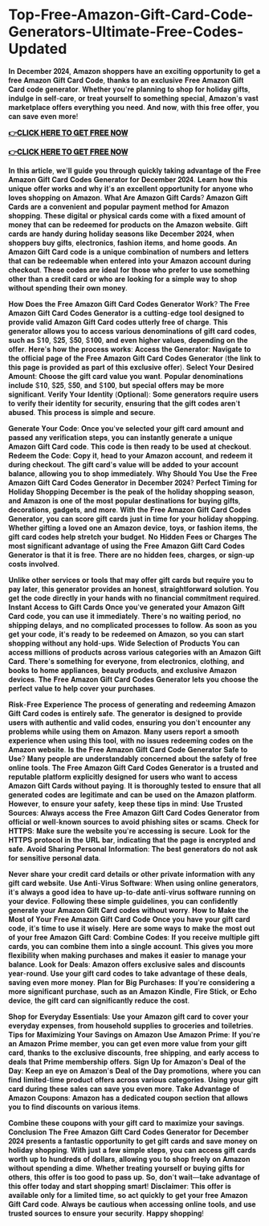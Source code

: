 # Top-Free-Amazon-Gift-Card-Code-Generators-Ultimate-Free-Codes-Updated

𝐈𝐧 𝐃𝐞𝐜𝐞𝐦𝐛𝐞𝐫 𝟐𝟎𝟐𝟒, 𝐀𝐦𝐚𝐳𝐨𝐧 𝐬𝐡𝐨𝐩𝐩𝐞𝐫𝐬 𝐡𝐚𝐯𝐞 𝐚𝐧 𝐞𝐱𝐜𝐢𝐭𝐢𝐧𝐠 𝐨𝐩𝐩𝐨𝐫𝐭𝐮𝐧𝐢𝐭𝐲 𝐭𝐨 𝐠𝐞𝐭 𝐚 𝐟𝐫𝐞𝐞 𝐀𝐦𝐚𝐳𝐨𝐧 𝐆𝐢𝐟𝐭 𝐂𝐚𝐫𝐝 𝐂𝐨𝐝𝐞, 𝐭𝐡𝐚𝐧𝐤𝐬 𝐭𝐨 𝐚𝐧 𝐞𝐱𝐜𝐥𝐮𝐬𝐢𝐯𝐞 𝐅𝐫𝐞𝐞 𝐀𝐦𝐚𝐳𝐨𝐧 𝐆𝐢𝐟𝐭 𝐂𝐚𝐫𝐝 𝐜𝐨𝐝𝐞 𝐠𝐞𝐧𝐞𝐫𝐚𝐭𝐨𝐫. 𝐖𝐡𝐞𝐭𝐡𝐞𝐫 𝐲𝐨𝐮'𝐫𝐞 𝐩𝐥𝐚𝐧𝐧𝐢𝐧𝐠 𝐭𝐨 𝐬𝐡𝐨𝐩 𝐟𝐨𝐫 𝐡𝐨𝐥𝐢𝐝𝐚𝐲 𝐠𝐢𝐟𝐭𝐬, 𝐢𝐧𝐝𝐮𝐥𝐠𝐞 𝐢𝐧 𝐬𝐞𝐥𝐟-𝐜𝐚𝐫𝐞, 𝐨𝐫 𝐭𝐫𝐞𝐚𝐭 𝐲𝐨𝐮𝐫𝐬𝐞𝐥𝐟 𝐭𝐨 𝐬𝐨𝐦𝐞𝐭𝐡𝐢𝐧𝐠 𝐬𝐩𝐞𝐜𝐢𝐚𝐥, 𝐀𝐦𝐚𝐳𝐨𝐧'𝐬 𝐯𝐚𝐬𝐭 𝐦𝐚𝐫𝐤𝐞𝐭𝐩𝐥𝐚𝐜𝐞 𝐨𝐟𝐟𝐞𝐫𝐬 𝐞𝐯𝐞𝐫𝐲𝐭𝐡𝐢𝐧𝐠 𝐲𝐨𝐮 𝐧𝐞𝐞𝐝. 𝐀𝐧𝐝 𝐧𝐨𝐰, 𝐰𝐢𝐭𝐡 𝐭𝐡𝐢𝐬 𝐟𝐫𝐞𝐞 𝐨𝐟𝐟𝐞𝐫, 𝐲𝐨𝐮 𝐜𝐚𝐧 𝐬𝐚𝐯𝐞 𝐞𝐯𝐞𝐧 𝐦𝐨𝐫𝐞!



**[👉𝐂𝐋𝐈𝐂𝐊 𝐇𝐄𝐑𝐄 𝐓𝐎 𝐆𝐄𝐓 𝐅𝐑𝐄𝐄 𝐍𝐎𝐖](https://usaofferzon.com/amazongiftcard)**

**[👉𝐂𝐋𝐈𝐂𝐊 𝐇𝐄𝐑𝐄 𝐓𝐎 𝐆𝐄𝐓 𝐅𝐑𝐄𝐄 𝐍𝐎𝐖](https://usaofferzon.com/giftcard)**

𝐈𝐧 𝐭𝐡𝐢𝐬 𝐚𝐫𝐭𝐢𝐜𝐥𝐞, 𝐰𝐞'𝐥𝐥 𝐠𝐮𝐢𝐝𝐞 𝐲𝐨𝐮 𝐭𝐡𝐫𝐨𝐮𝐠𝐡 𝐪𝐮𝐢𝐜𝐤𝐥𝐲 𝐭𝐚𝐤𝐢𝐧𝐠 𝐚𝐝𝐯𝐚𝐧𝐭𝐚𝐠𝐞 𝐨𝐟 𝐭𝐡𝐞 𝐅𝐫𝐞𝐞 𝐀𝐦𝐚𝐳𝐨𝐧 𝐆𝐢𝐟𝐭 𝐂𝐚𝐫𝐝 𝐂𝐨𝐝𝐞𝐬 𝐆𝐞𝐧𝐞𝐫𝐚𝐭𝐨𝐫 𝐟𝐨𝐫 𝐃𝐞𝐜𝐞𝐦𝐛𝐞𝐫 𝟐𝟎𝟐𝟒. 𝐋𝐞𝐚𝐫𝐧 𝐡𝐨𝐰 𝐭𝐡𝐢𝐬 𝐮𝐧𝐢𝐪𝐮𝐞 𝐨𝐟𝐟𝐞𝐫 𝐰𝐨𝐫𝐤𝐬 𝐚𝐧𝐝 𝐰𝐡𝐲 𝐢𝐭'𝐬 𝐚𝐧 𝐞𝐱𝐜𝐞𝐥𝐥𝐞𝐧𝐭 𝐨𝐩𝐩𝐨𝐫𝐭𝐮𝐧𝐢𝐭𝐲 𝐟𝐨𝐫 𝐚𝐧𝐲𝐨𝐧𝐞 𝐰𝐡𝐨 𝐥𝐨𝐯𝐞𝐬 𝐬𝐡𝐨𝐩𝐩𝐢𝐧𝐠 𝐨𝐧 𝐀𝐦𝐚𝐳𝐨𝐧. 𝐖𝐡𝐚𝐭 𝐀𝐫𝐞 𝐀𝐦𝐚𝐳𝐨𝐧 𝐆𝐢𝐟𝐭 𝐂𝐚𝐫𝐝𝐬? 𝐀𝐦𝐚𝐳𝐨𝐧 𝐆𝐢𝐟𝐭 𝐂𝐚𝐫𝐝𝐬 𝐚𝐫𝐞 𝐚 𝐜𝐨𝐧𝐯𝐞𝐧𝐢𝐞𝐧𝐭 𝐚𝐧𝐝 𝐩𝐨𝐩𝐮𝐥𝐚𝐫 𝐩𝐚𝐲𝐦𝐞𝐧𝐭 𝐦𝐞𝐭𝐡𝐨𝐝 𝐟𝐨𝐫 𝐀𝐦𝐚𝐳𝐨𝐧 𝐬𝐡𝐨𝐩𝐩𝐢𝐧𝐠. 𝐓𝐡𝐞𝐬𝐞 𝐝𝐢𝐠𝐢𝐭𝐚𝐥 𝐨𝐫 𝐩𝐡𝐲𝐬𝐢𝐜𝐚𝐥 𝐜𝐚𝐫𝐝𝐬 𝐜𝐨𝐦𝐞 𝐰𝐢𝐭𝐡 𝐚 𝐟𝐢𝐱𝐞𝐝 𝐚𝐦𝐨𝐮𝐧𝐭 𝐨𝐟 𝐦𝐨𝐧𝐞𝐲 𝐭𝐡𝐚𝐭 𝐜𝐚𝐧 𝐛𝐞 𝐫𝐞𝐝𝐞𝐞𝐦𝐞𝐝 𝐟𝐨𝐫 𝐩𝐫𝐨𝐝𝐮𝐜𝐭𝐬 𝐨𝐧 𝐭𝐡𝐞 𝐀𝐦𝐚𝐳𝐨𝐧 𝐰𝐞𝐛𝐬𝐢𝐭𝐞. 𝐆𝐢𝐟𝐭 𝐜𝐚𝐫𝐝𝐬 𝐚𝐫𝐞 𝐡𝐚𝐧𝐝𝐲 𝐝𝐮𝐫𝐢𝐧𝐠 𝐡𝐨𝐥𝐢𝐝𝐚𝐲 𝐬𝐞𝐚𝐬𝐨𝐧𝐬 𝐥𝐢𝐤𝐞 𝐃𝐞𝐜𝐞𝐦𝐛𝐞𝐫 𝟐𝟎𝟐𝟒, 𝐰𝐡𝐞𝐧 𝐬𝐡𝐨𝐩𝐩𝐞𝐫𝐬 𝐛𝐮𝐲 𝐠𝐢𝐟𝐭𝐬, 𝐞𝐥𝐞𝐜𝐭𝐫𝐨𝐧𝐢𝐜𝐬, 𝐟𝐚𝐬𝐡𝐢𝐨𝐧 𝐢𝐭𝐞𝐦𝐬, 𝐚𝐧𝐝 𝐡𝐨𝐦𝐞 𝐠𝐨𝐨𝐝𝐬. 𝐀𝐧 𝐀𝐦𝐚𝐳𝐨𝐧 𝐆𝐢𝐟𝐭 𝐂𝐚𝐫𝐝 𝐜𝐨𝐝𝐞 𝐢𝐬 𝐚 𝐮𝐧𝐢𝐪𝐮𝐞 𝐜𝐨𝐦𝐛𝐢𝐧𝐚𝐭𝐢𝐨𝐧 𝐨𝐟 𝐧𝐮𝐦𝐛𝐞𝐫𝐬 𝐚𝐧𝐝 𝐥𝐞𝐭𝐭𝐞𝐫𝐬 𝐭𝐡𝐚𝐭 𝐜𝐚𝐧 𝐛𝐞 𝐫𝐞𝐝𝐞𝐞𝐦𝐚𝐛𝐥𝐞 𝐰𝐡𝐞𝐧 𝐞𝐧𝐭𝐞𝐫𝐞𝐝 𝐢𝐧𝐭𝐨 𝐲𝐨𝐮𝐫 𝐀𝐦𝐚𝐳𝐨𝐧 𝐚𝐜𝐜𝐨𝐮𝐧𝐭 𝐝𝐮𝐫𝐢𝐧𝐠 𝐜𝐡𝐞𝐜𝐤𝐨𝐮𝐭. 𝐓𝐡𝐞𝐬𝐞 𝐜𝐨𝐝𝐞𝐬 𝐚𝐫𝐞 𝐢𝐝𝐞𝐚𝐥 𝐟𝐨𝐫 𝐭𝐡𝐨𝐬𝐞 𝐰𝐡𝐨 𝐩𝐫𝐞𝐟𝐞𝐫 𝐭𝐨 𝐮𝐬𝐞 𝐬𝐨𝐦𝐞𝐭𝐡𝐢𝐧𝐠 𝐨𝐭𝐡𝐞𝐫 𝐭𝐡𝐚𝐧 𝐚 𝐜𝐫𝐞𝐝𝐢𝐭 𝐜𝐚𝐫𝐝 𝐨𝐫 𝐰𝐡𝐨 𝐚𝐫𝐞 𝐥𝐨𝐨𝐤𝐢𝐧𝐠 𝐟𝐨𝐫 𝐚 𝐬𝐢𝐦𝐩𝐥𝐞 𝐰𝐚𝐲 𝐭𝐨 𝐬𝐡𝐨𝐩 𝐰𝐢𝐭𝐡𝐨𝐮𝐭 𝐬𝐩𝐞𝐧𝐝𝐢𝐧𝐠 𝐭𝐡𝐞𝐢𝐫 𝐨𝐰𝐧 𝐦𝐨𝐧𝐞𝐲.

𝐇𝐨𝐰 𝐃𝐨𝐞𝐬 𝐭𝐡𝐞 𝐅𝐫𝐞𝐞 𝐀𝐦𝐚𝐳𝐨𝐧 𝐆𝐢𝐟𝐭 𝐂𝐚𝐫𝐝 𝐂𝐨𝐝𝐞𝐬 𝐆𝐞𝐧𝐞𝐫𝐚𝐭𝐨𝐫 𝐖𝐨𝐫𝐤? 𝐓𝐡𝐞 𝐅𝐫𝐞𝐞 𝐀𝐦𝐚𝐳𝐨𝐧 𝐆𝐢𝐟𝐭 𝐂𝐚𝐫𝐝 𝐂𝐨𝐝𝐞𝐬 𝐆𝐞𝐧𝐞𝐫𝐚𝐭𝐨𝐫 𝐢𝐬 𝐚 𝐜𝐮𝐭𝐭𝐢𝐧𝐠-𝐞𝐝𝐠𝐞 𝐭𝐨𝐨𝐥 𝐝𝐞𝐬𝐢𝐠𝐧𝐞𝐝 𝐭𝐨 𝐩𝐫𝐨𝐯𝐢𝐝𝐞 𝐯𝐚𝐥𝐢𝐝 𝐀𝐦𝐚𝐳𝐨𝐧 𝐆𝐢𝐟𝐭 𝐂𝐚𝐫𝐝 𝐜𝐨𝐝𝐞𝐬 𝐮𝐭𝐭𝐞𝐫𝐥𝐲 𝐟𝐫𝐞𝐞 𝐨𝐟 𝐜𝐡𝐚𝐫𝐠𝐞. 𝐓𝐡𝐢𝐬 𝐠𝐞𝐧𝐞𝐫𝐚𝐭𝐨𝐫 𝐚𝐥𝐥𝐨𝐰𝐬 𝐲𝐨𝐮 𝐭𝐨 𝐚𝐜𝐜𝐞𝐬𝐬 𝐯𝐚𝐫𝐢𝐨𝐮𝐬 𝐝𝐞𝐧𝐨𝐦𝐢𝐧𝐚𝐭𝐢𝐨𝐧𝐬 𝐨𝐟 𝐠𝐢𝐟𝐭 𝐜𝐚𝐫𝐝 𝐜𝐨𝐝𝐞𝐬, 𝐬𝐮𝐜𝐡 𝐚𝐬 $𝟏𝟎, $𝟐𝟓, $𝟓𝟎, $𝟏𝟎𝟎, 𝐚𝐧𝐝 𝐞𝐯𝐞𝐧 𝐡𝐢𝐠𝐡𝐞𝐫 𝐯𝐚𝐥𝐮𝐞𝐬, 𝐝𝐞𝐩𝐞𝐧𝐝𝐢𝐧𝐠 𝐨𝐧 𝐭𝐡𝐞 𝐨𝐟𝐟𝐞𝐫. 𝐇𝐞𝐫𝐞'𝐬 𝐡𝐨𝐰 𝐭𝐡𝐞 𝐩𝐫𝐨𝐜𝐞𝐬𝐬 𝐰𝐨𝐫𝐤𝐬: 𝐀𝐜𝐜𝐞𝐬𝐬 𝐭𝐡𝐞 𝐆𝐞𝐧𝐞𝐫𝐚𝐭𝐨𝐫: 𝐍𝐚𝐯𝐢𝐠𝐚𝐭𝐞 𝐭𝐨 𝐭𝐡𝐞 𝐨𝐟𝐟𝐢𝐜𝐢𝐚𝐥 𝐩𝐚𝐠𝐞 𝐨𝐟 𝐭𝐡𝐞 𝐅𝐫𝐞𝐞 𝐀𝐦𝐚𝐳𝐨𝐧 𝐆𝐢𝐟𝐭 𝐂𝐚𝐫𝐝 𝐂𝐨𝐝𝐞𝐬 𝐆𝐞𝐧𝐞𝐫𝐚𝐭𝐨𝐫 (𝐭𝐡𝐞 𝐥𝐢𝐧𝐤 𝐭𝐨 𝐭𝐡𝐢𝐬 𝐩𝐚𝐠𝐞 𝐢𝐬 𝐩𝐫𝐨𝐯𝐢𝐝𝐞𝐝 𝐚𝐬 𝐩𝐚𝐫𝐭 𝐨𝐟 𝐭𝐡𝐢𝐬 𝐞𝐱𝐜𝐥𝐮𝐬𝐢𝐯𝐞 𝐨𝐟𝐟𝐞𝐫). 𝐒𝐞𝐥𝐞𝐜𝐭 𝐘𝐨𝐮𝐫 𝐃𝐞𝐬𝐢𝐫𝐞𝐝 𝐀𝐦𝐨𝐮𝐧𝐭: 𝐂𝐡𝐨𝐨𝐬𝐞 𝐭𝐡𝐞 𝐠𝐢𝐟𝐭 𝐜𝐚𝐫𝐝 𝐯𝐚𝐥𝐮𝐞 𝐲𝐨𝐮 𝐰𝐚𝐧𝐭. 𝐏𝐨𝐩𝐮𝐥𝐚𝐫 𝐝𝐞𝐧𝐨𝐦𝐢𝐧𝐚𝐭𝐢𝐨𝐧𝐬 𝐢𝐧𝐜𝐥𝐮𝐝𝐞 $𝟏𝟎, $𝟐𝟓, $𝟓𝟎, 𝐚𝐧𝐝 $𝟏𝟎𝟎, 𝐛𝐮𝐭 𝐬𝐩𝐞𝐜𝐢𝐚𝐥 𝐨𝐟𝐟𝐞𝐫𝐬 𝐦𝐚𝐲 𝐛𝐞 𝐦𝐨𝐫𝐞 𝐬𝐢𝐠𝐧𝐢𝐟𝐢𝐜𝐚𝐧𝐭. 𝐕𝐞𝐫𝐢𝐟𝐲 𝐘𝐨𝐮𝐫 𝐈𝐝𝐞𝐧𝐭𝐢𝐭𝐲 (𝐎𝐩𝐭𝐢𝐨𝐧𝐚𝐥): 𝐒𝐨𝐦𝐞 𝐠𝐞𝐧𝐞𝐫𝐚𝐭𝐨𝐫𝐬 𝐫𝐞𝐪𝐮𝐢𝐫𝐞 𝐮𝐬𝐞𝐫𝐬 𝐭𝐨 𝐯𝐞𝐫𝐢𝐟𝐲 𝐭𝐡𝐞𝐢𝐫 𝐢𝐝𝐞𝐧𝐭𝐢𝐭𝐲 𝐟𝐨𝐫 𝐬𝐞𝐜𝐮𝐫𝐢𝐭𝐲, 𝐞𝐧𝐬𝐮𝐫𝐢𝐧𝐠 𝐭𝐡𝐚𝐭 𝐭𝐡𝐞 𝐠𝐢𝐟𝐭 𝐜𝐨𝐝𝐞𝐬 𝐚𝐫𝐞𝐧'𝐭 𝐚𝐛𝐮𝐬𝐞𝐝. 𝐓𝐡𝐢𝐬 𝐩𝐫𝐨𝐜𝐞𝐬𝐬 𝐢𝐬 𝐬𝐢𝐦𝐩𝐥𝐞 𝐚𝐧𝐝 𝐬𝐞𝐜𝐮𝐫𝐞.

𝐆𝐞𝐧𝐞𝐫𝐚𝐭𝐞 𝐘𝐨𝐮𝐫 𝐂𝐨𝐝𝐞: 𝐎𝐧𝐜𝐞 𝐲𝐨𝐮'𝐯𝐞 𝐬𝐞𝐥𝐞𝐜𝐭𝐞𝐝 𝐲𝐨𝐮𝐫 𝐠𝐢𝐟𝐭 𝐜𝐚𝐫𝐝 𝐚𝐦𝐨𝐮𝐧𝐭 𝐚𝐧𝐝 𝐩𝐚𝐬𝐬𝐞𝐝 𝐚𝐧𝐲 𝐯𝐞𝐫𝐢𝐟𝐢𝐜𝐚𝐭𝐢𝐨𝐧 𝐬𝐭𝐞𝐩𝐬, 𝐲𝐨𝐮 𝐜𝐚𝐧 𝐢𝐧𝐬𝐭𝐚𝐧𝐭𝐥𝐲 𝐠𝐞𝐧𝐞𝐫𝐚𝐭𝐞 𝐚 𝐮𝐧𝐢𝐪𝐮𝐞 𝐀𝐦𝐚𝐳𝐨𝐧 𝐆𝐢𝐟𝐭 𝐂𝐚𝐫𝐝 𝐜𝐨𝐝𝐞. 𝐓𝐡𝐢𝐬 𝐜𝐨𝐝𝐞 𝐢𝐬 𝐭𝐡𝐞𝐧 𝐫𝐞𝐚𝐝𝐲 𝐭𝐨 𝐛𝐞 𝐮𝐬𝐞𝐝 𝐚𝐭 𝐜𝐡𝐞𝐜𝐤𝐨𝐮𝐭. 𝐑𝐞𝐝𝐞𝐞𝐦 𝐭𝐡𝐞 𝐂𝐨𝐝𝐞: 𝐂𝐨𝐩𝐲 𝐢𝐭, 𝐡𝐞𝐚𝐝 𝐭𝐨 𝐲𝐨𝐮𝐫 𝐀𝐦𝐚𝐳𝐨𝐧 𝐚𝐜𝐜𝐨𝐮𝐧𝐭, 𝐚𝐧𝐝 𝐫𝐞𝐝𝐞𝐞𝐦 𝐢𝐭 𝐝𝐮𝐫𝐢𝐧𝐠 𝐜𝐡𝐞𝐜𝐤𝐨𝐮𝐭. 𝐓𝐡𝐞 𝐠𝐢𝐟𝐭 𝐜𝐚𝐫𝐝'𝐬 𝐯𝐚𝐥𝐮𝐞 𝐰𝐢𝐥𝐥 𝐛𝐞 𝐚𝐝𝐝𝐞𝐝 𝐭𝐨 𝐲𝐨𝐮𝐫 𝐚𝐜𝐜𝐨𝐮𝐧𝐭 𝐛𝐚𝐥𝐚𝐧𝐜𝐞, 𝐚𝐥𝐥𝐨𝐰𝐢𝐧𝐠 𝐲𝐨𝐮 𝐭𝐨 𝐬𝐡𝐨𝐩 𝐢𝐦𝐦𝐞𝐝𝐢𝐚𝐭𝐞𝐥𝐲. 𝐖𝐡𝐲 𝐒𝐡𝐨𝐮𝐥𝐝 𝐘𝐨𝐮 𝐔𝐬𝐞 𝐭𝐡𝐞 𝐅𝐫𝐞𝐞 𝐀𝐦𝐚𝐳𝐨𝐧 𝐆𝐢𝐟𝐭 𝐂𝐚𝐫𝐝 𝐂𝐨𝐝𝐞𝐬 𝐆𝐞𝐧𝐞𝐫𝐚𝐭𝐨𝐫 𝐢𝐧 𝐃𝐞𝐜𝐞𝐦𝐛𝐞𝐫 𝟐𝟎𝟐𝟒? 𝐏𝐞𝐫𝐟𝐞𝐜𝐭 𝐓𝐢𝐦𝐢𝐧𝐠 𝐟𝐨𝐫 𝐇𝐨𝐥𝐢𝐝𝐚𝐲 𝐒𝐡𝐨𝐩𝐩𝐢𝐧𝐠 𝐃𝐞𝐜𝐞𝐦𝐛𝐞𝐫 𝐢𝐬 𝐭𝐡𝐞 𝐩𝐞𝐚𝐤 𝐨𝐟 𝐭𝐡𝐞 𝐡𝐨𝐥𝐢𝐝𝐚𝐲 𝐬𝐡𝐨𝐩𝐩𝐢𝐧𝐠 𝐬𝐞𝐚𝐬𝐨𝐧, 𝐚𝐧𝐝 𝐀𝐦𝐚𝐳𝐨𝐧 𝐢𝐬 𝐨𝐧𝐞 𝐨𝐟 𝐭𝐡𝐞 𝐦𝐨𝐬𝐭 𝐩𝐨𝐩𝐮𝐥𝐚𝐫 𝐝𝐞𝐬𝐭𝐢𝐧𝐚𝐭𝐢𝐨𝐧𝐬 𝐟𝐨𝐫 𝐛𝐮𝐲𝐢𝐧𝐠 𝐠𝐢𝐟𝐭𝐬, 𝐝𝐞𝐜𝐨𝐫𝐚𝐭𝐢𝐨𝐧𝐬, 𝐠𝐚𝐝𝐠𝐞𝐭𝐬, 𝐚𝐧𝐝 𝐦𝐨𝐫𝐞. 𝐖𝐢𝐭𝐡 𝐭𝐡𝐞 𝐅𝐫𝐞𝐞 𝐀𝐦𝐚𝐳𝐨𝐧 𝐆𝐢𝐟𝐭 𝐂𝐚𝐫𝐝 𝐂𝐨𝐝𝐞𝐬 𝐆𝐞𝐧𝐞𝐫𝐚𝐭𝐨𝐫, 𝐲𝐨𝐮 𝐜𝐚𝐧 𝐬𝐜𝐨𝐫𝐞 𝐠𝐢𝐟𝐭 𝐜𝐚𝐫𝐝𝐬 𝐣𝐮𝐬𝐭 𝐢𝐧 𝐭𝐢𝐦𝐞 𝐟𝐨𝐫 𝐲𝐨𝐮𝐫 𝐡𝐨𝐥𝐢𝐝𝐚𝐲 𝐬𝐡𝐨𝐩𝐩𝐢𝐧𝐠. 𝐖𝐡𝐞𝐭𝐡𝐞𝐫 𝐠𝐢𝐟𝐭𝐢𝐧𝐠 𝐚 𝐥𝐨𝐯𝐞𝐝 𝐨𝐧𝐞 𝐚𝐧 𝐀𝐦𝐚𝐳𝐨𝐧 𝐝𝐞𝐯𝐢𝐜𝐞, 𝐭𝐨𝐲𝐬, 𝐨𝐫 𝐟𝐚𝐬𝐡𝐢𝐨𝐧 𝐢𝐭𝐞𝐦𝐬, 𝐭𝐡𝐞 𝐠𝐢𝐟𝐭 𝐜𝐚𝐫𝐝 𝐜𝐨𝐝𝐞𝐬 𝐡𝐞𝐥𝐩 𝐬𝐭𝐫𝐞𝐭𝐜𝐡 𝐲𝐨𝐮𝐫 𝐛𝐮𝐝𝐠𝐞𝐭. 𝐍𝐨 𝐇𝐢𝐝𝐝𝐞𝐧 𝐅𝐞𝐞𝐬 𝐨𝐫 𝐂𝐡𝐚𝐫𝐠𝐞𝐬 𝐓𝐡𝐞 𝐦𝐨𝐬𝐭 𝐬𝐢𝐠𝐧𝐢𝐟𝐢𝐜𝐚𝐧𝐭 𝐚𝐝𝐯𝐚𝐧𝐭𝐚𝐠𝐞 𝐨𝐟 𝐮𝐬𝐢𝐧𝐠 𝐭𝐡𝐞 𝐅𝐫𝐞𝐞 𝐀𝐦𝐚𝐳𝐨𝐧 𝐆𝐢𝐟𝐭 𝐂𝐚𝐫𝐝 𝐂𝐨𝐝𝐞𝐬 𝐆𝐞𝐧𝐞𝐫𝐚𝐭𝐨𝐫 𝐢𝐬 𝐭𝐡𝐚𝐭 𝐢𝐭 𝐢𝐬 𝐟𝐫𝐞𝐞. 𝐓𝐡𝐞𝐫𝐞 𝐚𝐫𝐞 𝐧𝐨 𝐡𝐢𝐝𝐝𝐞𝐧 𝐟𝐞𝐞𝐬, 𝐜𝐡𝐚𝐫𝐠𝐞𝐬, 𝐨𝐫 𝐬𝐢𝐠𝐧-𝐮𝐩 𝐜𝐨𝐬𝐭𝐬 𝐢𝐧𝐯𝐨𝐥𝐯𝐞𝐝.

𝐔𝐧𝐥𝐢𝐤𝐞 𝐨𝐭𝐡𝐞𝐫 𝐬𝐞𝐫𝐯𝐢𝐜𝐞𝐬 𝐨𝐫 𝐭𝐨𝐨𝐥𝐬 𝐭𝐡𝐚𝐭 𝐦𝐚𝐲 𝐨𝐟𝐟𝐞𝐫 𝐠𝐢𝐟𝐭 𝐜𝐚𝐫𝐝𝐬 𝐛𝐮𝐭 𝐫𝐞𝐪𝐮𝐢𝐫𝐞 𝐲𝐨𝐮 𝐭𝐨 𝐩𝐚𝐲 𝐥𝐚𝐭𝐞𝐫, 𝐭𝐡𝐢𝐬 𝐠𝐞𝐧𝐞𝐫𝐚𝐭𝐨𝐫 𝐩𝐫𝐨𝐯𝐢𝐝𝐞𝐬 𝐚𝐧 𝐡𝐨𝐧𝐞𝐬𝐭, 𝐬𝐭𝐫𝐚𝐢𝐠𝐡𝐭𝐟𝐨𝐫𝐰𝐚𝐫𝐝 𝐬𝐨𝐥𝐮𝐭𝐢𝐨𝐧. 𝐘𝐨𝐮 𝐠𝐞𝐭 𝐭𝐡𝐞 𝐜𝐨𝐝𝐞 𝐝𝐢𝐫𝐞𝐜𝐭𝐥𝐲 𝐢𝐧 𝐲𝐨𝐮𝐫 𝐡𝐚𝐧𝐝𝐬 𝐰𝐢𝐭𝐡 𝐧𝐨 𝐟𝐢𝐧𝐚𝐧𝐜𝐢𝐚𝐥 𝐜𝐨𝐦𝐦𝐢𝐭𝐦𝐞𝐧𝐭 𝐫𝐞𝐪𝐮𝐢𝐫𝐞𝐝. 𝐈𝐧𝐬𝐭𝐚𝐧𝐭 𝐀𝐜𝐜𝐞𝐬𝐬 𝐭𝐨 𝐆𝐢𝐟𝐭 𝐂𝐚𝐫𝐝𝐬 𝐎𝐧𝐜𝐞 𝐲𝐨𝐮'𝐯𝐞 𝐠𝐞𝐧𝐞𝐫𝐚𝐭𝐞𝐝 𝐲𝐨𝐮𝐫 𝐀𝐦𝐚𝐳𝐨𝐧 𝐆𝐢𝐟𝐭 𝐂𝐚𝐫𝐝 𝐜𝐨𝐝𝐞, 𝐲𝐨𝐮 𝐜𝐚𝐧 𝐮𝐬𝐞 𝐢𝐭 𝐢𝐦𝐦𝐞𝐝𝐢𝐚𝐭𝐞𝐥𝐲. 𝐓𝐡𝐞𝐫𝐞'𝐬 𝐧𝐨 𝐰𝐚𝐢𝐭𝐢𝐧𝐠 𝐩𝐞𝐫𝐢𝐨𝐝, 𝐧𝐨 𝐬𝐡𝐢𝐩𝐩𝐢𝐧𝐠 𝐝𝐞𝐥𝐚𝐲𝐬, 𝐚𝐧𝐝 𝐧𝐨 𝐜𝐨𝐦𝐩𝐥𝐢𝐜𝐚𝐭𝐞𝐝 𝐩𝐫𝐨𝐜𝐞𝐬𝐬𝐞𝐬 𝐭𝐨 𝐟𝐨𝐥𝐥𝐨𝐰. 𝐀𝐬 𝐬𝐨𝐨𝐧 𝐚𝐬 𝐲𝐨𝐮 𝐠𝐞𝐭 𝐲𝐨𝐮𝐫 𝐜𝐨𝐝𝐞, 𝐢𝐭'𝐬 𝐫𝐞𝐚𝐝𝐲 𝐭𝐨 𝐛𝐞 𝐫𝐞𝐝𝐞𝐞𝐦𝐞𝐝 𝐨𝐧 𝐀𝐦𝐚𝐳𝐨𝐧, 𝐬𝐨 𝐲𝐨𝐮 𝐜𝐚𝐧 𝐬𝐭𝐚𝐫𝐭 𝐬𝐡𝐨𝐩𝐩𝐢𝐧𝐠 𝐰𝐢𝐭𝐡𝐨𝐮𝐭 𝐚𝐧𝐲 𝐡𝐨𝐥𝐝-𝐮𝐩𝐬. 𝐖𝐢𝐝𝐞 𝐒𝐞𝐥𝐞𝐜𝐭𝐢𝐨𝐧 𝐨𝐟 𝐏𝐫𝐨𝐝𝐮𝐜𝐭𝐬 𝐘𝐨𝐮 𝐜𝐚𝐧 𝐚𝐜𝐜𝐞𝐬𝐬 𝐦𝐢𝐥𝐥𝐢𝐨𝐧𝐬 𝐨𝐟 𝐩𝐫𝐨𝐝𝐮𝐜𝐭𝐬 𝐚𝐜𝐫𝐨𝐬𝐬 𝐯𝐚𝐫𝐢𝐨𝐮𝐬 𝐜𝐚𝐭𝐞𝐠𝐨𝐫𝐢𝐞𝐬 𝐰𝐢𝐭𝐡 𝐚𝐧 𝐀𝐦𝐚𝐳𝐨𝐧 𝐆𝐢𝐟𝐭 𝐂𝐚𝐫𝐝. 𝐓𝐡𝐞𝐫𝐞'𝐬 𝐬𝐨𝐦𝐞𝐭𝐡𝐢𝐧𝐠 𝐟𝐨𝐫 𝐞𝐯𝐞𝐫𝐲𝐨𝐧𝐞, 𝐟𝐫𝐨𝐦 𝐞𝐥𝐞𝐜𝐭𝐫𝐨𝐧𝐢𝐜𝐬, 𝐜𝐥𝐨𝐭𝐡𝐢𝐧𝐠, 𝐚𝐧𝐝 𝐛𝐨𝐨𝐤𝐬 𝐭𝐨 𝐡𝐨𝐦𝐞 𝐚𝐩𝐩𝐥𝐢𝐚𝐧𝐜𝐞𝐬, 𝐛𝐞𝐚𝐮𝐭𝐲 𝐩𝐫𝐨𝐝𝐮𝐜𝐭𝐬, 𝐚𝐧𝐝 𝐞𝐱𝐜𝐥𝐮𝐬𝐢𝐯𝐞 𝐀𝐦𝐚𝐳𝐨𝐧 𝐝𝐞𝐯𝐢𝐜𝐞𝐬. 𝐓𝐡𝐞 𝐅𝐫𝐞𝐞 𝐀𝐦𝐚𝐳𝐨𝐧 𝐆𝐢𝐟𝐭 𝐂𝐚𝐫𝐝 𝐂𝐨𝐝𝐞𝐬 𝐆𝐞𝐧𝐞𝐫𝐚𝐭𝐨𝐫 𝐥𝐞𝐭𝐬 𝐲𝐨𝐮 𝐜𝐡𝐨𝐨𝐬𝐞 𝐭𝐡𝐞 𝐩𝐞𝐫𝐟𝐞𝐜𝐭 𝐯𝐚𝐥𝐮𝐞 𝐭𝐨 𝐡𝐞𝐥𝐩 𝐜𝐨𝐯𝐞𝐫 𝐲𝐨𝐮𝐫 𝐩𝐮𝐫𝐜𝐡𝐚𝐬𝐞𝐬.

𝐑𝐢𝐬𝐤-𝐅𝐫𝐞𝐞 𝐄𝐱𝐩𝐞𝐫𝐢𝐞𝐧𝐜𝐞 𝐓𝐡𝐞 𝐩𝐫𝐨𝐜𝐞𝐬𝐬 𝐨𝐟 𝐠𝐞𝐧𝐞𝐫𝐚𝐭𝐢𝐧𝐠 𝐚𝐧𝐝 𝐫𝐞𝐝𝐞𝐞𝐦𝐢𝐧𝐠 𝐀𝐦𝐚𝐳𝐨𝐧 𝐆𝐢𝐟𝐭 𝐂𝐚𝐫𝐝 𝐜𝐨𝐝𝐞𝐬 𝐢𝐬 𝐞𝐧𝐭𝐢𝐫𝐞𝐥𝐲 𝐬𝐚𝐟𝐞. 𝐓𝐡𝐞 𝐠𝐞𝐧𝐞𝐫𝐚𝐭𝐨𝐫 𝐢𝐬 𝐝𝐞𝐬𝐢𝐠𝐧𝐞𝐝 𝐭𝐨 𝐩𝐫𝐨𝐯𝐢𝐝𝐞 𝐮𝐬𝐞𝐫𝐬 𝐰𝐢𝐭𝐡 𝐚𝐮𝐭𝐡𝐞𝐧𝐭𝐢𝐜 𝐚𝐧𝐝 𝐯𝐚𝐥𝐢𝐝 𝐜𝐨𝐝𝐞𝐬, 𝐞𝐧𝐬𝐮𝐫𝐢𝐧𝐠 𝐲𝐨𝐮 𝐝𝐨𝐧'𝐭 𝐞𝐧𝐜𝐨𝐮𝐧𝐭𝐞𝐫 𝐚𝐧𝐲 𝐩𝐫𝐨𝐛𝐥𝐞𝐦𝐬 𝐰𝐡𝐢𝐥𝐞 𝐮𝐬𝐢𝐧𝐠 𝐭𝐡𝐞𝐦 𝐨𝐧 𝐀𝐦𝐚𝐳𝐨𝐧. 𝐌𝐚𝐧𝐲 𝐮𝐬𝐞𝐫𝐬 𝐫𝐞𝐩𝐨𝐫𝐭 𝐚 𝐬𝐦𝐨𝐨𝐭𝐡 𝐞𝐱𝐩𝐞𝐫𝐢𝐞𝐧𝐜𝐞 𝐰𝐡𝐞𝐧 𝐮𝐬𝐢𝐧𝐠 𝐭𝐡𝐢𝐬 𝐭𝐨𝐨𝐥, 𝐰𝐢𝐭𝐡 𝐧𝐨 𝐢𝐬𝐬𝐮𝐞𝐬 𝐫𝐞𝐝𝐞𝐞𝐦𝐢𝐧𝐠 𝐜𝐨𝐝𝐞𝐬 𝐨𝐧 𝐭𝐡𝐞 𝐀𝐦𝐚𝐳𝐨𝐧 𝐰𝐞𝐛𝐬𝐢𝐭𝐞. 𝐈𝐬 𝐭𝐡𝐞 𝐅𝐫𝐞𝐞 𝐀𝐦𝐚𝐳𝐨𝐧 𝐆𝐢𝐟𝐭 𝐂𝐚𝐫𝐝 𝐂𝐨𝐝𝐞 𝐆𝐞𝐧𝐞𝐫𝐚𝐭𝐨𝐫 𝐒𝐚𝐟𝐞 𝐭𝐨 𝐔𝐬𝐞? 𝐌𝐚𝐧𝐲 𝐩𝐞𝐨𝐩𝐥𝐞 𝐚𝐫𝐞 𝐮𝐧𝐝𝐞𝐫𝐬𝐭𝐚𝐧𝐝𝐚𝐛𝐥𝐲 𝐜𝐨𝐧𝐜𝐞𝐫𝐧𝐞𝐝 𝐚𝐛𝐨𝐮𝐭 𝐭𝐡𝐞 𝐬𝐚𝐟𝐞𝐭𝐲 𝐨𝐟 𝐟𝐫𝐞𝐞 𝐨𝐧𝐥𝐢𝐧𝐞 𝐭𝐨𝐨𝐥𝐬. 𝐓𝐡𝐞 𝐅𝐫𝐞𝐞 𝐀𝐦𝐚𝐳𝐨𝐧 𝐆𝐢𝐟𝐭 𝐂𝐚𝐫𝐝 𝐂𝐨𝐝𝐞𝐬 𝐆𝐞𝐧𝐞𝐫𝐚𝐭𝐨𝐫 𝐢𝐬 𝐚 𝐭𝐫𝐮𝐬𝐭𝐞𝐝 𝐚𝐧𝐝 𝐫𝐞𝐩𝐮𝐭𝐚𝐛𝐥𝐞 𝐩𝐥𝐚𝐭𝐟𝐨𝐫𝐦 𝐞𝐱𝐩𝐥𝐢𝐜𝐢𝐭𝐥𝐲 𝐝𝐞𝐬𝐢𝐠𝐧𝐞𝐝 𝐟𝐨𝐫 𝐮𝐬𝐞𝐫𝐬 𝐰𝐡𝐨 𝐰𝐚𝐧𝐭 𝐭𝐨 𝐚𝐜𝐜𝐞𝐬𝐬 𝐀𝐦𝐚𝐳𝐨𝐧 𝐆𝐢𝐟𝐭 𝐂𝐚𝐫𝐝𝐬 𝐰𝐢𝐭𝐡𝐨𝐮𝐭 𝐩𝐚𝐲𝐢𝐧𝐠. 𝐈𝐭 𝐢𝐬 𝐭𝐡𝐨𝐫𝐨𝐮𝐠𝐡𝐥𝐲 𝐭𝐞𝐬𝐭𝐞𝐝 𝐭𝐨 𝐞𝐧𝐬𝐮𝐫𝐞 𝐭𝐡𝐚𝐭 𝐚𝐥𝐥 𝐠𝐞𝐧𝐞𝐫𝐚𝐭𝐞𝐝 𝐜𝐨𝐝𝐞𝐬 𝐚𝐫𝐞 𝐥𝐞𝐠𝐢𝐭𝐢𝐦𝐚𝐭𝐞 𝐚𝐧𝐝 𝐜𝐚𝐧 𝐛𝐞 𝐮𝐬𝐞𝐝 𝐨𝐧 𝐭𝐡𝐞 𝐀𝐦𝐚𝐳𝐨𝐧 𝐩𝐥𝐚𝐭𝐟𝐨𝐫𝐦. 𝐇𝐨𝐰𝐞𝐯𝐞𝐫, 𝐭𝐨 𝐞𝐧𝐬𝐮𝐫𝐞 𝐲𝐨𝐮𝐫 𝐬𝐚𝐟𝐞𝐭𝐲, 𝐤𝐞𝐞𝐩 𝐭𝐡𝐞𝐬𝐞 𝐭𝐢𝐩𝐬 𝐢𝐧 𝐦𝐢𝐧𝐝: 𝐔𝐬𝐞 𝐓𝐫𝐮𝐬𝐭𝐞𝐝 𝐒𝐨𝐮𝐫𝐜𝐞𝐬: 𝐀𝐥𝐰𝐚𝐲𝐬 𝐚𝐜𝐜𝐞𝐬𝐬 𝐭𝐡𝐞 𝐅𝐫𝐞𝐞 𝐀𝐦𝐚𝐳𝐨𝐧 𝐆𝐢𝐟𝐭 𝐂𝐚𝐫𝐝 𝐂𝐨𝐝𝐞𝐬 𝐆𝐞𝐧𝐞𝐫𝐚𝐭𝐨𝐫 𝐟𝐫𝐨𝐦 𝐨𝐟𝐟𝐢𝐜𝐢𝐚𝐥 𝐨𝐫 𝐰𝐞𝐥𝐥-𝐤𝐧𝐨𝐰𝐧 𝐬𝐨𝐮𝐫𝐜𝐞𝐬 𝐭𝐨 𝐚𝐯𝐨𝐢𝐝 𝐩𝐡𝐢𝐬𝐡𝐢𝐧𝐠 𝐬𝐢𝐭𝐞𝐬 𝐨𝐫 𝐬𝐜𝐚𝐦𝐬. 𝐂𝐡𝐞𝐜𝐤 𝐟𝐨𝐫 𝐇𝐓𝐓𝐏𝐒: 𝐌𝐚𝐤𝐞 𝐬𝐮𝐫𝐞 𝐭𝐡𝐞 𝐰𝐞𝐛𝐬𝐢𝐭𝐞 𝐲𝐨𝐮'𝐫𝐞 𝐚𝐜𝐜𝐞𝐬𝐬𝐢𝐧𝐠 𝐢𝐬 𝐬𝐞𝐜𝐮𝐫𝐞. 𝐋𝐨𝐨𝐤 𝐟𝐨𝐫 𝐭𝐡𝐞 𝐇𝐓𝐓𝐏𝐒 𝐩𝐫𝐨𝐭𝐨𝐜𝐨𝐥 𝐢𝐧 𝐭𝐡𝐞 𝐔𝐑𝐋 𝐛𝐚𝐫, 𝐢𝐧𝐝𝐢𝐜𝐚𝐭𝐢𝐧𝐠 𝐭𝐡𝐚𝐭 𝐭𝐡𝐞 𝐩𝐚𝐠𝐞 𝐢𝐬 𝐞𝐧𝐜𝐫𝐲𝐩𝐭𝐞𝐝 𝐚𝐧𝐝 𝐬𝐚𝐟𝐞. 𝐀𝐯𝐨𝐢𝐝 𝐒𝐡𝐚𝐫𝐢𝐧𝐠 𝐏𝐞𝐫𝐬𝐨𝐧𝐚𝐥 𝐈𝐧𝐟𝐨𝐫𝐦𝐚𝐭𝐢𝐨𝐧: 𝐓𝐡𝐞 𝐛𝐞𝐬𝐭 𝐠𝐞𝐧𝐞𝐫𝐚𝐭𝐨𝐫𝐬 𝐝𝐨 𝐧𝐨𝐭 𝐚𝐬𝐤 𝐟𝐨𝐫 𝐬𝐞𝐧𝐬𝐢𝐭𝐢𝐯𝐞 𝐩𝐞𝐫𝐬𝐨𝐧𝐚𝐥 𝐝𝐚𝐭𝐚.

𝐍𝐞𝐯𝐞𝐫 𝐬𝐡𝐚𝐫𝐞 𝐲𝐨𝐮𝐫 𝐜𝐫𝐞𝐝𝐢𝐭 𝐜𝐚𝐫𝐝 𝐝𝐞𝐭𝐚𝐢𝐥𝐬 𝐨𝐫 𝐨𝐭𝐡𝐞𝐫 𝐩𝐫𝐢𝐯𝐚𝐭𝐞 𝐢𝐧𝐟𝐨𝐫𝐦𝐚𝐭𝐢𝐨𝐧 𝐰𝐢𝐭𝐡 𝐚𝐧𝐲 𝐠𝐢𝐟𝐭 𝐜𝐚𝐫𝐝 𝐰𝐞𝐛𝐬𝐢𝐭𝐞. 𝐔𝐬𝐞 𝐀𝐧𝐭𝐢-𝐕𝐢𝐫𝐮𝐬 𝐒𝐨𝐟𝐭𝐰𝐚𝐫𝐞: 𝐖𝐡𝐞𝐧 𝐮𝐬𝐢𝐧𝐠 𝐨𝐧𝐥𝐢𝐧𝐞 𝐠𝐞𝐧𝐞𝐫𝐚𝐭𝐨𝐫𝐬, 𝐢𝐭'𝐬 𝐚𝐥𝐰𝐚𝐲𝐬 𝐚 𝐠𝐨𝐨𝐝 𝐢𝐝𝐞𝐚 𝐭𝐨 𝐡𝐚𝐯𝐞 𝐮𝐩-𝐭𝐨-𝐝𝐚𝐭𝐞 𝐚𝐧𝐭𝐢-𝐯𝐢𝐫𝐮𝐬 𝐬𝐨𝐟𝐭𝐰𝐚𝐫𝐞 𝐫𝐮𝐧𝐧𝐢𝐧𝐠 𝐨𝐧 𝐲𝐨𝐮𝐫 𝐝𝐞𝐯𝐢𝐜𝐞. 𝐅𝐨𝐥𝐥𝐨𝐰𝐢𝐧𝐠 𝐭𝐡𝐞𝐬𝐞 𝐬𝐢𝐦𝐩𝐥𝐞 𝐠𝐮𝐢𝐝𝐞𝐥𝐢𝐧𝐞𝐬, 𝐲𝐨𝐮 𝐜𝐚𝐧 𝐜𝐨𝐧𝐟𝐢𝐝𝐞𝐧𝐭𝐥𝐲 𝐠𝐞𝐧𝐞𝐫𝐚𝐭𝐞 𝐲𝐨𝐮𝐫 𝐀𝐦𝐚𝐳𝐨𝐧 𝐆𝐢𝐟𝐭 𝐂𝐚𝐫𝐝 𝐜𝐨𝐝𝐞𝐬 𝐰𝐢𝐭𝐡𝐨𝐮𝐭 𝐰𝐨𝐫𝐫𝐲. 𝐇𝐨𝐰 𝐭𝐨 𝐌𝐚𝐤𝐞 𝐭𝐡𝐞 𝐌𝐨𝐬𝐭 𝐨𝐟 𝐘𝐨𝐮𝐫 𝐅𝐫𝐞𝐞 𝐀𝐦𝐚𝐳𝐨𝐧 𝐆𝐢𝐟𝐭 𝐂𝐚𝐫𝐝 𝐂𝐨𝐝𝐞 𝐎𝐧𝐜𝐞 𝐲𝐨𝐮 𝐡𝐚𝐯𝐞 𝐲𝐨𝐮𝐫 𝐠𝐢𝐟𝐭 𝐜𝐚𝐫𝐝 𝐜𝐨𝐝𝐞, 𝐢𝐭'𝐬 𝐭𝐢𝐦𝐞 𝐭𝐨 𝐮𝐬𝐞 𝐢𝐭 𝐰𝐢𝐬𝐞𝐥𝐲. 𝐇𝐞𝐫𝐞 𝐚𝐫𝐞 𝐬𝐨𝐦𝐞 𝐰𝐚𝐲𝐬 𝐭𝐨 𝐦𝐚𝐤𝐞 𝐭𝐡𝐞 𝐦𝐨𝐬𝐭 𝐨𝐮𝐭 𝐨𝐟 𝐲𝐨𝐮𝐫 𝐟𝐫𝐞𝐞 𝐀𝐦𝐚𝐳𝐨𝐧 𝐆𝐢𝐟𝐭 𝐂𝐚𝐫𝐝: 𝐂𝐨𝐦𝐛𝐢𝐧𝐞 𝐂𝐨𝐝𝐞𝐬: 𝐈𝐟 𝐲𝐨𝐮 𝐫𝐞𝐜𝐞𝐢𝐯𝐞 𝐦𝐮𝐥𝐭𝐢𝐩𝐥𝐞 𝐠𝐢𝐟𝐭 𝐜𝐚𝐫𝐝𝐬, 𝐲𝐨𝐮 𝐜𝐚𝐧 𝐜𝐨𝐦𝐛𝐢𝐧𝐞 𝐭𝐡𝐞𝐦 𝐢𝐧𝐭𝐨 𝐚 𝐬𝐢𝐧𝐠𝐥𝐞 𝐚𝐜𝐜𝐨𝐮𝐧𝐭. 𝐓𝐡𝐢𝐬 𝐠𝐢𝐯𝐞𝐬 𝐲𝐨𝐮 𝐦𝐨𝐫𝐞 𝐟𝐥𝐞𝐱𝐢𝐛𝐢𝐥𝐢𝐭𝐲 𝐰𝐡𝐞𝐧 𝐦𝐚𝐤𝐢𝐧𝐠 𝐩𝐮𝐫𝐜𝐡𝐚𝐬𝐞𝐬 𝐚𝐧𝐝 𝐦𝐚𝐤𝐞𝐬 𝐢𝐭 𝐞𝐚𝐬𝐢𝐞𝐫 𝐭𝐨 𝐦𝐚𝐧𝐚𝐠𝐞 𝐲𝐨𝐮𝐫 𝐛𝐚𝐥𝐚𝐧𝐜𝐞. 𝐋𝐨𝐨𝐤 𝐟𝐨𝐫 𝐃𝐞𝐚𝐥𝐬: 𝐀𝐦𝐚𝐳𝐨𝐧 𝐨𝐟𝐟𝐞𝐫𝐬 𝐞𝐱𝐜𝐥𝐮𝐬𝐢𝐯𝐞 𝐬𝐚𝐥𝐞𝐬 𝐚𝐧𝐝 𝐝𝐢𝐬𝐜𝐨𝐮𝐧𝐭𝐬 𝐲𝐞𝐚𝐫-𝐫𝐨𝐮𝐧𝐝. 𝐔𝐬𝐞 𝐲𝐨𝐮𝐫 𝐠𝐢𝐟𝐭 𝐜𝐚𝐫𝐝 𝐜𝐨𝐝𝐞𝐬 𝐭𝐨 𝐭𝐚𝐤𝐞 𝐚𝐝𝐯𝐚𝐧𝐭𝐚𝐠𝐞 𝐨𝐟 𝐭𝐡𝐞𝐬𝐞 𝐝𝐞𝐚𝐥𝐬, 𝐬𝐚𝐯𝐢𝐧𝐠 𝐞𝐯𝐞𝐧 𝐦𝐨𝐫𝐞 𝐦𝐨𝐧𝐞𝐲. 𝐏𝐥𝐚𝐧 𝐟𝐨𝐫 𝐁𝐢𝐠 𝐏𝐮𝐫𝐜𝐡𝐚𝐬𝐞𝐬: 𝐈𝐟 𝐲𝐨𝐮'𝐫𝐞 𝐜𝐨𝐧𝐬𝐢𝐝𝐞𝐫𝐢𝐧𝐠 𝐚 𝐦𝐨𝐫𝐞 𝐬𝐢𝐠𝐧𝐢𝐟𝐢𝐜𝐚𝐧𝐭 𝐩𝐮𝐫𝐜𝐡𝐚𝐬𝐞, 𝐬𝐮𝐜𝐡 𝐚𝐬 𝐚𝐧 𝐀𝐦𝐚𝐳𝐨𝐧 𝐊𝐢𝐧𝐝𝐥𝐞, 𝐅𝐢𝐫𝐞 𝐒𝐭𝐢𝐜𝐤, 𝐨𝐫 𝐄𝐜𝐡𝐨 𝐝𝐞𝐯𝐢𝐜𝐞, 𝐭𝐡𝐞 𝐠𝐢𝐟𝐭 𝐜𝐚𝐫𝐝 𝐜𝐚𝐧 𝐬𝐢𝐠𝐧𝐢𝐟𝐢𝐜𝐚𝐧𝐭𝐥𝐲 𝐫𝐞𝐝𝐮𝐜𝐞 𝐭𝐡𝐞 𝐜𝐨𝐬𝐭.

𝐒𝐡𝐨𝐩 𝐟𝐨𝐫 𝐄𝐯𝐞𝐫𝐲𝐝𝐚𝐲 𝐄𝐬𝐬𝐞𝐧𝐭𝐢𝐚𝐥𝐬: 𝐔𝐬𝐞 𝐲𝐨𝐮𝐫 𝐀𝐦𝐚𝐳𝐨𝐧 𝐠𝐢𝐟𝐭 𝐜𝐚𝐫𝐝 𝐭𝐨 𝐜𝐨𝐯𝐞𝐫 𝐲𝐨𝐮𝐫 𝐞𝐯𝐞𝐫𝐲𝐝𝐚𝐲 𝐞𝐱𝐩𝐞𝐧𝐬𝐞𝐬, 𝐟𝐫𝐨𝐦 𝐡𝐨𝐮𝐬𝐞𝐡𝐨𝐥𝐝 𝐬𝐮𝐩𝐩𝐥𝐢𝐞𝐬 𝐭𝐨 𝐠𝐫𝐨𝐜𝐞𝐫𝐢𝐞𝐬 𝐚𝐧𝐝 𝐭𝐨𝐢𝐥𝐞𝐭𝐫𝐢𝐞𝐬. 𝐓𝐢𝐩𝐬 𝐟𝐨𝐫 𝐌𝐚𝐱𝐢𝐦𝐢𝐳𝐢𝐧𝐠 𝐘𝐨𝐮𝐫 𝐒𝐚𝐯𝐢𝐧𝐠𝐬 𝐨𝐧 𝐀𝐦𝐚𝐳𝐨𝐧 𝐔𝐬𝐞 𝐀𝐦𝐚𝐳𝐨𝐧 𝐏𝐫𝐢𝐦𝐞: 𝐈𝐟 𝐲𝐨𝐮'𝐫𝐞 𝐚𝐧 𝐀𝐦𝐚𝐳𝐨𝐧 𝐏𝐫𝐢𝐦𝐞 𝐦𝐞𝐦𝐛𝐞𝐫, 𝐲𝐨𝐮 𝐜𝐚𝐧 𝐠𝐞𝐭 𝐞𝐯𝐞𝐧 𝐦𝐨𝐫𝐞 𝐯𝐚𝐥𝐮𝐞 𝐟𝐫𝐨𝐦 𝐲𝐨𝐮𝐫 𝐠𝐢𝐟𝐭 𝐜𝐚𝐫𝐝, 𝐭𝐡𝐚𝐧𝐤𝐬 𝐭𝐨 𝐭𝐡𝐞 𝐞𝐱𝐜𝐥𝐮𝐬𝐢𝐯𝐞 𝐝𝐢𝐬𝐜𝐨𝐮𝐧𝐭𝐬, 𝐟𝐫𝐞𝐞 𝐬𝐡𝐢𝐩𝐩𝐢𝐧𝐠, 𝐚𝐧𝐝 𝐞𝐚𝐫𝐥𝐲 𝐚𝐜𝐜𝐞𝐬𝐬 𝐭𝐨 𝐝𝐞𝐚𝐥𝐬 𝐭𝐡𝐚𝐭 𝐏𝐫𝐢𝐦𝐞 𝐦𝐞𝐦𝐛𝐞𝐫𝐬𝐡𝐢𝐩 𝐨𝐟𝐟𝐞𝐫𝐬. 𝐒𝐢𝐠𝐧 𝐔𝐩 𝐟𝐨𝐫 𝐀𝐦𝐚𝐳𝐨𝐧'𝐬 𝐃𝐞𝐚𝐥 𝐨𝐟 𝐭𝐡𝐞 𝐃𝐚𝐲: 𝐊𝐞𝐞𝐩 𝐚𝐧 𝐞𝐲𝐞 𝐨𝐧 𝐀𝐦𝐚𝐳𝐨𝐧'𝐬 𝐃𝐞𝐚𝐥 𝐨𝐟 𝐭𝐡𝐞 𝐃𝐚𝐲 𝐩𝐫𝐨𝐦𝐨𝐭𝐢𝐨𝐧𝐬, 𝐰𝐡𝐞𝐫𝐞 𝐲𝐨𝐮 𝐜𝐚𝐧 𝐟𝐢𝐧𝐝 𝐥𝐢𝐦𝐢𝐭𝐞𝐝-𝐭𝐢𝐦𝐞 𝐩𝐫𝐨𝐝𝐮𝐜𝐭 𝐨𝐟𝐟𝐞𝐫𝐬 𝐚𝐜𝐫𝐨𝐬𝐬 𝐯𝐚𝐫𝐢𝐨𝐮𝐬 𝐜𝐚𝐭𝐞𝐠𝐨𝐫𝐢𝐞𝐬. 𝐔𝐬𝐢𝐧𝐠 𝐲𝐨𝐮𝐫 𝐠𝐢𝐟𝐭 𝐜𝐚𝐫𝐝 𝐝𝐮𝐫𝐢𝐧𝐠 𝐭𝐡𝐞𝐬𝐞 𝐬𝐚𝐥𝐞𝐬 𝐜𝐚𝐧 𝐬𝐚𝐯𝐞 𝐲𝐨𝐮 𝐞𝐯𝐞𝐧 𝐦𝐨𝐫𝐞. 𝐓𝐚𝐤𝐞 𝐀𝐝𝐯𝐚𝐧𝐭𝐚𝐠𝐞 𝐨𝐟 𝐀𝐦𝐚𝐳𝐨𝐧 𝐂𝐨𝐮𝐩𝐨𝐧𝐬: 𝐀𝐦𝐚𝐳𝐨𝐧 𝐡𝐚𝐬 𝐚 𝐝𝐞𝐝𝐢𝐜𝐚𝐭𝐞𝐝 𝐜𝐨𝐮𝐩𝐨𝐧 𝐬𝐞𝐜𝐭𝐢𝐨𝐧 𝐭𝐡𝐚𝐭 𝐚𝐥𝐥𝐨𝐰𝐬 𝐲𝐨𝐮 𝐭𝐨 𝐟𝐢𝐧𝐝 𝐝𝐢𝐬𝐜𝐨𝐮𝐧𝐭𝐬 𝐨𝐧 𝐯𝐚𝐫𝐢𝐨𝐮𝐬 𝐢𝐭𝐞𝐦𝐬.

𝐂𝐨𝐦𝐛𝐢𝐧𝐞 𝐭𝐡𝐞𝐬𝐞 𝐜𝐨𝐮𝐩𝐨𝐧𝐬 𝐰𝐢𝐭𝐡 𝐲𝐨𝐮𝐫 𝐠𝐢𝐟𝐭 𝐜𝐚𝐫𝐝 𝐭𝐨 𝐦𝐚𝐱𝐢𝐦𝐢𝐳𝐞 𝐲𝐨𝐮𝐫 𝐬𝐚𝐯𝐢𝐧𝐠𝐬. 𝐂𝐨𝐧𝐜𝐥𝐮𝐬𝐢𝐨𝐧 𝐓𝐡𝐞 𝐅𝐫𝐞𝐞 𝐀𝐦𝐚𝐳𝐨𝐧 𝐆𝐢𝐟𝐭 𝐂𝐚𝐫𝐝 𝐂𝐨𝐝𝐞𝐬 𝐆𝐞𝐧𝐞𝐫𝐚𝐭𝐨𝐫 𝐟𝐨𝐫 𝐃𝐞𝐜𝐞𝐦𝐛𝐞𝐫 𝟐𝟎𝟐𝟒 𝐩𝐫𝐞𝐬𝐞𝐧𝐭𝐬 𝐚 𝐟𝐚𝐧𝐭𝐚𝐬𝐭𝐢𝐜 𝐨𝐩𝐩𝐨𝐫𝐭𝐮𝐧𝐢𝐭𝐲 𝐭𝐨 𝐠𝐞𝐭 𝐠𝐢𝐟𝐭 𝐜𝐚𝐫𝐝𝐬 𝐚𝐧𝐝 𝐬𝐚𝐯𝐞 𝐦𝐨𝐧𝐞𝐲 𝐨𝐧 𝐡𝐨𝐥𝐢𝐝𝐚𝐲 𝐬𝐡𝐨𝐩𝐩𝐢𝐧𝐠. 𝐖𝐢𝐭𝐡 𝐣𝐮𝐬𝐭 𝐚 𝐟𝐞𝐰 𝐬𝐢𝐦𝐩𝐥𝐞 𝐬𝐭𝐞𝐩𝐬, 𝐲𝐨𝐮 𝐜𝐚𝐧 𝐚𝐜𝐜𝐞𝐬𝐬 𝐠𝐢𝐟𝐭 𝐜𝐚𝐫𝐝𝐬 𝐰𝐨𝐫𝐭𝐡 𝐮𝐩 𝐭𝐨 𝐡𝐮𝐧𝐝𝐫𝐞𝐝𝐬 𝐨𝐟 𝐝𝐨𝐥𝐥𝐚𝐫𝐬, 𝐚𝐥𝐥𝐨𝐰𝐢𝐧𝐠 𝐲𝐨𝐮 𝐭𝐨 𝐬𝐡𝐨𝐩 𝐟𝐫𝐞𝐞𝐥𝐲 𝐨𝐧 𝐀𝐦𝐚𝐳𝐨𝐧 𝐰𝐢𝐭𝐡𝐨𝐮𝐭 𝐬𝐩𝐞𝐧𝐝𝐢𝐧𝐠 𝐚 𝐝𝐢𝐦𝐞. 𝐖𝐡𝐞𝐭𝐡𝐞𝐫 𝐭𝐫𝐞𝐚𝐭𝐢𝐧𝐠 𝐲𝐨𝐮𝐫𝐬𝐞𝐥𝐟 𝐨𝐫 𝐛𝐮𝐲𝐢𝐧𝐠 𝐠𝐢𝐟𝐭𝐬 𝐟𝐨𝐫 𝐨𝐭𝐡𝐞𝐫𝐬, 𝐭𝐡𝐢𝐬 𝐨𝐟𝐟𝐞𝐫 𝐢𝐬 𝐭𝐨𝐨 𝐠𝐨𝐨𝐝 𝐭𝐨 𝐩𝐚𝐬𝐬 𝐮𝐩. 𝐒𝐨, 𝐝𝐨𝐧'𝐭 𝐰𝐚𝐢𝐭—𝐭𝐚𝐤𝐞 𝐚𝐝𝐯𝐚𝐧𝐭𝐚𝐠𝐞 𝐨𝐟 𝐭𝐡𝐢𝐬 𝐨𝐟𝐟𝐞𝐫 𝐭𝐨𝐝𝐚𝐲 𝐚𝐧𝐝 𝐬𝐭𝐚𝐫𝐭 𝐬𝐡𝐨𝐩𝐩𝐢𝐧𝐠 𝐬𝐦𝐚𝐫𝐭! 𝐃𝐢𝐬𝐜𝐥𝐚𝐢𝐦𝐞𝐫: 𝐓𝐡𝐢𝐬 𝐨𝐟𝐟𝐞𝐫 𝐢𝐬 𝐚𝐯𝐚𝐢𝐥𝐚𝐛𝐥𝐞 𝐨𝐧𝐥𝐲 𝐟𝐨𝐫 𝐚 𝐥𝐢𝐦𝐢𝐭𝐞𝐝 𝐭𝐢𝐦𝐞, 𝐬𝐨 𝐚𝐜𝐭 𝐪𝐮𝐢𝐜𝐤𝐥𝐲 𝐭𝐨 𝐠𝐞𝐭 𝐲𝐨𝐮𝐫 𝐟𝐫𝐞𝐞 𝐀𝐦𝐚𝐳𝐨𝐧 𝐆𝐢𝐟𝐭 𝐂𝐚𝐫𝐝 𝐜𝐨𝐝𝐞. 𝐀𝐥𝐰𝐚𝐲𝐬 𝐛𝐞 𝐜𝐚𝐮𝐭𝐢𝐨𝐮𝐬 𝐰𝐡𝐞𝐧 𝐚𝐜𝐜𝐞𝐬𝐬𝐢𝐧𝐠 𝐨𝐧𝐥𝐢𝐧𝐞 𝐭𝐨𝐨𝐥𝐬, 𝐚𝐧𝐝 𝐮𝐬𝐞 𝐭𝐫𝐮𝐬𝐭𝐞𝐝 𝐬𝐨𝐮𝐫𝐜𝐞𝐬 𝐭𝐨 𝐞𝐧𝐬𝐮𝐫𝐞 𝐲𝐨𝐮𝐫 𝐬𝐞𝐜𝐮𝐫𝐢𝐭𝐲. 𝐇𝐚𝐩𝐩𝐲 𝐬𝐡𝐨𝐩𝐩𝐢𝐧𝐠!
